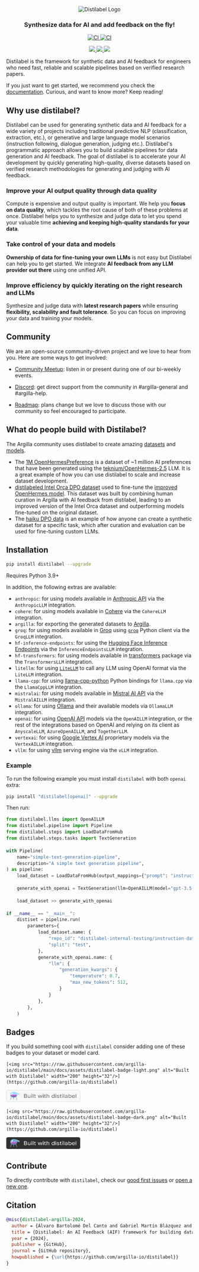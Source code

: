 <div align="center">
  <picture>
    <source media="(prefers-color-scheme: dark)" srcset="https://github.com/argilla-io/distilabel/blob/main/docs/assets/distilabel-white.png?raw=true">
    <img alt="Distilabel Logo" src="https://raw.githubusercontent.com/argilla-io/distilabel/main/docs/assets/distilabel-black.png">
  </picture>
</div>

<h3 align="center">Synthesize data for AI and add feedback on the fly!</h3>

<p align="center">
  <a  href="https://pypi.org/project/distilabel/">
    <img alt="CI" src="https://img.shields.io/pypi/v/distilabel.svg?style=flat-round&logo=pypi&logoColor=white">
  </a>
  <a href="https://pepy.tech/project/distilabel">
    <img alt="CI" src="https://static.pepy.tech/personalized-badge/distilabel?period=month&units=international_system&left_color=grey&right_color=blue&left_text=pypi%20downloads/month">
  </a>
</p>

<p align="center">
  <a href="https://twitter.com/argilla_io">
    <img src="https://img.shields.io/badge/twitter-black?logo=x"/>
  </a>
  <a href="https://www.linkedin.com/company/argilla-io">
    <img src="https://img.shields.io/badge/linkedin-blue?logo=linkedin"/>
  </a>
  <a href="http://hf.co/join/discord">
  <img src="https://img.shields.io/badge/Discord-7289DA?&logo=discord&logoColor=white"/>
  </a>
</p>


Distilabel is the framework for synthetic data and AI feedback for engineers who need fast, reliable and scalable pipelines based on verified research papers.

If you just want to get started, we recommend you check the [documentation](http://distilabel.argilla.io/). Curious, and want to know more? Keep reading!
<!-- ![overview](https://github.com/argilla-io/distilabel/assets/36760800/360110da-809d-4e24-a29b-1a1a8bc4f9b7)  -->

## Why use distilabel?

Distilabel can be used for generating synthetic data and AI feedback for a wide variety of projects including traditional predictive NLP (classification, extraction, etc.), or generative and large language model scenarios (instruction following, dialogue generation, judging etc.). Distilabel's programmatic approach allows you to build scalable pipelines for data generation and AI feedback. The goal of distilabel is to accelerate your AI development by quickly generating high-quality, diverse datasets based on verified research methodologies for generating and judging with AI feedback.

### Improve your AI output quality through data quality

Compute is expensive and output quality is important. We help you **focus on data quality**, which tackles the root cause of both of these problems at once. Distilabel helps you to synthesize and judge data to let you spend your valuable time **achieving and keeping high-quality standards for your data**.

### Take control of your data and models

**Ownership of data for fine-tuning your own LLMs** is not easy but Distilabel can help you to get started. We integrate **AI feedback from any LLM provider out there** using one unified API.

### Improve efficiency by quickly iterating on the right research and LLMs

Synthesize and judge data with **latest research papers** while ensuring **flexibility, scalability and fault tolerance**. So you can focus on improving your data and training your models.

## Community

We are an open-source community-driven project and we love to hear from you. Here are some ways to get involved:

- [Community Meetup](https://lu.ma/embed-checkout/evt-IQtRiSuXZCIW6FB): listen in or present during one of our bi-weekly events.

- [Discord](http://hf.co/join/discord): get direct support from the community in #argilla-general and #argilla-help.

- [Roadmap](https://github.com/orgs/argilla-io/projects/10/views/1): plans change but we love to discuss those with our community so feel encouraged to participate.

## What do people build with Distilabel?

The Argilla community uses distilabel to create amazing [datasets](https://huggingface.co/datasets?other=distilabel) and [models](https://huggingface.co/models?other=distilabel).

- The [1M OpenHermesPreference](https://huggingface.co/datasets/argilla/OpenHermesPreferences) is a dataset of ~1 million AI preferences that have been generated using the [teknium/OpenHermes-2.5](https://huggingface.co/datasets/teknium/OpenHermes-2.5) LLM. It is a great example of how you can use distilabel to scale and increase dataset development.
- [distilabeled Intel Orca DPO dataset](https://huggingface.co/datasets/argilla/distilabel-intel-orca-dpo-pairs) used to fine-tune the [improved OpenHermes model](https://huggingface.co/argilla/distilabeled-OpenHermes-2.5-Mistral-7B). This dataset was built by combining human curation in Argilla with AI feedback from distilabel, leading to an improved version of the Intel Orca dataset and outperforming models fine-tuned on the original dataset.
- The [haiku DPO data](https://github.com/davanstrien/haiku-dpo) is an example of how anyone can create a synthetic dataset for a specific task, which after curation and evaluation can be used for fine-tuning custom LLMs.

## Installation

```sh
pip install distilabel --upgrade
```

Requires Python 3.9+

In addition, the following extras are available:

- `anthropic`: for using models available in [Anthropic API](https://www.anthropic.com/api) via the `AnthropicLLM` integration.
- `cohere`: for using models available in [Cohere](https://cohere.ai/) via the `CohereLLM` integration.
- `argilla`: for exporting the generated datasets to [Argilla](https://argilla.io/).
- `groq`: for using models available in [Groq](https://groq.com/) using [`groq`](https://github.com/groq/groq-python) Python client via the `GroqLLM` integration.
- `hf-inference-endpoints`: for using the [Hugging Face Inference Endpoints](https://huggingface.co/inference-endpoints) via the `InferenceEndpointsLLM` integration.
- `hf-transformers`: for using models available in [transformers](https://github.com/huggingface/transformers) package via the `TransformersLLM` integration.
- `litellm`: for using [`LiteLLM`](https://github.com/BerriAI/litellm) to call any LLM using OpenAI format via the `LiteLLM` integration.
- `llama-cpp`: for using [llama-cpp-python](https://github.com/abetlen/llama-cpp-python) Python bindings for `llama.cpp` via the `LlamaCppLLM` integration.
- `mistralai`: for using models available in [Mistral AI API](https://mistral.ai/news/la-plateforme/) via the `MistralAILLM` integration.
- `ollama`: for using [Ollama](https://ollama.com/) and their available models via `OllamaLLM` integration.
- `openai`: for using [OpenAI API](https://openai.com/blog/openai-api) models via the `OpenAILLM` integration, or the rest of the integrations based on OpenAI and relying on its client as `AnyscaleLLM`, `AzureOpenAILLM`, and `TogetherLLM`.
- `vertexai`: for using [Google Vertex AI](https://cloud.google.com/vertex-ai) proprietary models via the `VertexAILLM` integration.
- `vllm`: for using [vllm](https://github.com/vllm-project/vllm) serving engine via the `vLLM` integration.

### Example

To run the following example you must install `distilabel` with both `openai` extra:

```sh
pip install "distilabel[openai]" --upgrade
```

Then run:

```python
from distilabel.llms import OpenAILLM
from distilabel.pipeline import Pipeline
from distilabel.steps import LoadDataFromHub
from distilabel.steps.tasks import TextGeneration

with Pipeline(
    name="simple-text-generation-pipeline",
    description="A simple text generation pipeline",
) as pipeline:
    load_dataset = LoadDataFromHub(output_mappings={"prompt": "instruction"})

    generate_with_openai = TextGeneration(llm=OpenAILLM(model="gpt-3.5-turbo"))

    load_dataset >> generate_with_openai

if __name__ == "__main__":
    distiset = pipeline.run(
        parameters={
            load_dataset.name: {
                "repo_id": "distilabel-internal-testing/instruction-dataset-mini",
                "split": "test",
            },
            generate_with_openai.name: {
                "llm": {
                    "generation_kwargs": {
                        "temperature": 0.7,
                        "max_new_tokens": 512,
                    }
                }
            },
        },
    )
```

## Badges

If you build something cool with `distilabel` consider adding one of these badges to your dataset or model card.

    [<img src="https://raw.githubusercontent.com/argilla-io/distilabel/main/docs/assets/distilabel-badge-light.png" alt="Built with Distilabel" width="200" height="32"/>](https://github.com/argilla-io/distilabel)

[<img src="https://raw.githubusercontent.com/argilla-io/distilabel/main/docs/assets/distilabel-badge-light.png" alt="Built with Distilabel" width="200" height="32"/>](https://github.com/argilla-io/distilabel)

    [<img src="https://raw.githubusercontent.com/argilla-io/distilabel/main/docs/assets/distilabel-badge-dark.png" alt="Built with Distilabel" width="200" height="32"/>](https://github.com/argilla-io/distilabel)

[<img src="https://raw.githubusercontent.com/argilla-io/distilabel/main/docs/assets/distilabel-badge-dark.png" alt="Built with Distilabel" width="200" height="32"/>](https://github.com/argilla-io/distilabel)

## Contribute

To directly contribute with `distilabel`, check our [good first issues](https://github.com/argilla-io/distilabel/issues?q=is%3Aissue+is%3Aopen+label%3A%22good+first+issue%22) or [open a new one](https://github.com/argilla-io/distilabel/issues/new/choose).

## Citation

```bibtex
@misc{distilabel-argilla-2024,
  author = {Álvaro Bartolomé Del Canto and Gabriel Martín Blázquez and Agustín Piqueres Lajarín and Daniel Vila Suero},
  title = {Distilabel: An AI Feedback (AIF) framework for building datasets with and for LLMs},
  year = {2024},
  publisher = {GitHub},
  journal = {GitHub repository},
  howpublished = {\url{https://github.com/argilla-io/distilabel}}
}
```
